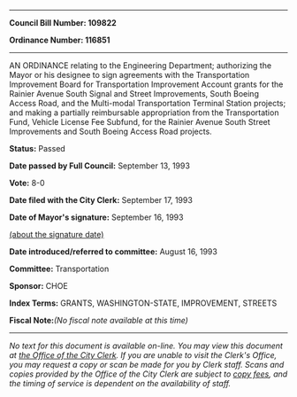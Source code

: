 

********

**Council Bill Number: 109822**
   
**Ordinance Number: 116851**
********

 AN ORDINANCE relating to the Engineering Department; authorizing the Mayor or his designee to sign agreements with the Transportation Improvement Board for Transportation Improvement Account grants for the Rainier Avenue South Signal and Street Improvements, South Boeing Access Road, and the Multi-modal Transportation Terminal Station projects; and making a partially reimbursable appropriation from the Transportation Fund, Vehicle License Fee Subfund, for the Rainier Avenue South Street Improvements and South Boeing Access Road projects.

**Status:** Passed
   
**Date passed by Full Council:** September 13, 1993
   
**Vote:** 8-0
   
**Date filed with the City Clerk:** September 17, 1993
   
**Date of Mayor's signature:** September 16, 1993
   
[(about the signature date)](/~public/approvaldate.htm)
   
   
   
**Date introduced/referred to committee:** August 16, 1993
   
**Committee:** Transportation
   
**Sponsor:** CHOE
   
   
**Index Terms:** GRANTS, WASHINGTON-STATE, IMPROVEMENT, STREETS

**Fiscal Note:**_(No fiscal note available at this time)_
********

_No text for this document is available on-line. You may view this document at [the Office of the City Clerk](http://www.seattle.gov/leg/clerk/contactUs.htm). If you are unable to visit the Clerk's Office, you may request a copy or scan be made for you by Clerk staff. Scans and copies provided by the Office of the City Clerk are subject to [copy fees](http://clerk.seattle.gov/~public/clerkfees.htm), and the timing of service is dependent on the availability of staff._

